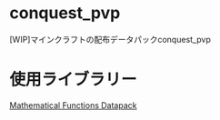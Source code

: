 # conquest_pvp
[WIP]マインクラフトの配布データパックconquest_pvp

# 使用ライブラリー
[Mathematical Functions Datapack](https://www.planetminecraft.com/mod/mathematical-functions-datapack/)